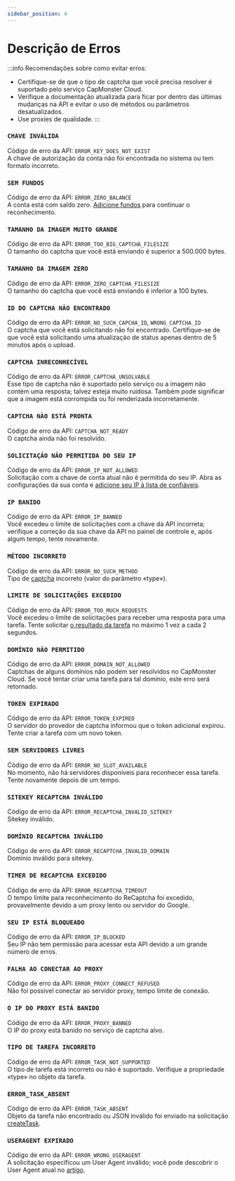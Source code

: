 ```yaml
---
sidebar_position: 4
---
```


# Descrição de Erros

:::info Recomendações sobre como evitar erros:
- Certifique-se de que o tipo de captcha que você precisa resolver é suportado pelo serviço CapMonster Cloud.
- Verifique a documentação atualizada para ficar por dentro das últimas mudanças na API e evitar o uso de métodos ou parâmetros desatualizados.
- Use proxies de qualidade.
:::

### `CHAVE INVÁLIDA`
Código de erro da API: `ERROR_KEY_DOES_NOT_EXIST` <br />
A chave de autorização da conta não foi encontrada no sistema ou tem formato incorreto.

### `SEM FUNDOS`
Código de erro da API: `ERROR_ZERO_BALANCE` <br />
A conta está com saldo zero. [Adicione fundos](https://capmonster.cloud/SelectPaymentType) para continuar o reconhecimento.

### `TAMANHO DA IMAGEM MUITO GRANDE`
Código de erro da API: `ERROR_TOO_BIG_CAPTCHA_FILESIZE` <br />
O tamanho do captcha que você está enviando é superior a 500.000 bytes.

### `TAMANHO DA IMAGEM ZERO`
Código de erro da API: `ERROR_ZERO_CAPTCHA_FILESIZE` <br />
O tamanho do captcha que você está enviando é inferior a 100 bytes.

### `ID DO CAPTCHA NÃO ENCONTRADO`
Código de erro da API: `ERROR_NO_SUCH_CAPCHA_ID`, `WRONG_CAPTCHA_ID` <br />
O captcha que você está solicitando não foi encontrado. Certifique-se de que você está solicitando uma atualização de status apenas dentro de 5 minutos após o upload.

### `CAPTCHA INRECONHECÍVEL`
Código de erro da API: `ERROR_CAPTCHA_UNSOLVABLE` <br />
Esse tipo de captcha não é suportado pelo serviço ou a imagem não contém uma resposta; talvez esteja muito ruidosa. Também pode significar que a imagem está corrompida ou foi renderizada incorretamente.

### `CAPTCHA NÃO ESTÁ PRONTA`
Código de erro da API: `CAPTCHA_NOT_READY` <br />
O captcha ainda não foi resolvido.

### `SOLICITAÇÃO NÃO PERMITIDA DO SEU IP`
Código de erro da API: `ERROR_IP_NOT_ALLOWED` <br />
Solicitação com a chave de conta atual não é permitida do seu IP. Abra as configurações da sua conta e [adicione seu IP à lista de confiáveis](https://capmonster.cloud/Account/Settings).

### `IP BANIDO`
Código de erro da API: `ERROR_IP_BANNED` <br />
Você excedeu o limite de solicitações com a chave da API incorreta; verifique a correção da sua chave da API no painel de controle e, após algum tempo, tente novamente.

### `MÉTODO INCORRETO`
Código de erro da API: `ERROR_NO_SUCH_METHOD` <br />
Tipo de [captcha](/docs/captchas) incorreto (valor do parâmetro «type»).

### `LIMITE DE SOLICITAÇÕES EXCEDIDO`
Código de erro da API: `ERROR_TOO_MUCH_REQUESTS` <br />
Você excedeu o limite de solicitações para receber uma resposta para uma tarefa. Tente solicitar [o resultado da tarefa](./methods/get-task-result.md) no máximo 1 vez a cada 2 segundos.

### `DOMÍNIO NÃO PERMITIDO`
Código de erro da API: `ERROR_DOMAIN_NOT_ALLOWED` <br />
Captchas de alguns domínios não podem ser resolvidos no CapMonster Cloud. Se você tentar criar uma tarefa para tal domínio, este erro será retornado.

### `TOKEN EXPIRADO`
Código de erro da API: `ERROR_TOKEN_EXPIRED` <br />
O servidor do provedor de captcha informou que o token adicional expirou. Tente criar a tarefa com um novo token.

### `SEM SERVIDORES LIVRES`
Código de erro da API: `ERROR_NO_SLOT_AVAILABLE` <br />
No momento, não há servidores disponíveis para reconhecer essa tarefa. Tente novamente depois de um tempo.

### `SITEKEY RECAPTCHA INVÁLIDO`
Código de erro da API: `ERROR_RECAPTCHA_INVALID_SITEKEY` <br />
Sitekey inválido.

### `DOMÍNIO RECAPTCHA INVÁLIDO`
Código de erro da API: `ERROR_RECAPTCHA_INVALID_DOMAIN` <br />
Domínio inválido para sitekey.

### `TIMER DE RECAPTCHA EXCEDIDO`
Código de erro da API: `ERROR_RECAPTCHA_TIMEOUT` <br />
O tempo limite para reconhecimento do ReCaptcha foi excedido, provavelmente devido a um proxy lento ou servidor do Google.

### `SEU IP ESTÁ BLOQUEADO`
Código de erro da API: `ERROR_IP_BLOCKED` <br />
Seu IP não tem permissão para acessar esta API devido a um grande número de erros.

### `FALHA AO CONECTAR AO PROXY`
Código de erro da API: `ERROR_PROXY_CONNECT_REFUSED` <br />
Não foi possível conectar ao servidor proxy, tempo limite de conexão.

### `O IP DO PROXY ESTÁ BANIDO`
Código de erro da API: `ERROR_PROXY_BANNED` <br />
O IP do proxy está banido no serviço de captcha alvo.

### `TIPO DE TAREFA INCORRETO`
Código de erro da API: `ERROR_TASK_NOT_SUPPORTED` <br />
O tipo de tarefa está incorreto ou não é suportado. Verifique a propriedade «type» no objeto da tarefa.

### `ERROR_TASK_ABSENT`
Código de erro da API: `ERROR_TASK_ABSENT` <br />
Objeto da tarefa não encontrado ou JSON inválido foi enviado na solicitação [createTask](./methods/create-task.md).

### `USERAGENT EXPIRADO`
Código de erro da API: `ERROR_WRONG_USERAGENT`<br />
A solicitação especificou um User Agent inválido; você pode descobrir o User Agent atual no [artigo](./methods/get-user-agent.mdx).